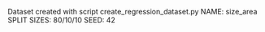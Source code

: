 Dataset created with script create_regression_dataset.py
NAME:           size_area
SPLIT SIZES:    80/10/10
SEED:           42
